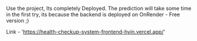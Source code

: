 Use the project, Its completely Deployed. The prediction will take some time in the first try, its because the backend is deployed on OnRender - Free version ;)

Link - 'https://health-checkup-system-frontend-hyin.vercel.app/'
